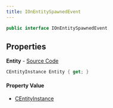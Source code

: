 ```yaml
---
title: IOnEntitySpawnedEvent
---
```


```csharp
public interface IOnEntitySpawnedEvent
```

## Properties

**Entity** - [Source Code](https://github.com/swiftly-solution/swiftlys2/blob/master/managed/src/SwiftlyS2.Shared/Modules/Events/EventParams/IOnEntitySpawnedEvent.cs#L13)

```csharp
CEntityInstance Entity { get; }
```

#### Property Value

- [CEntityInstance](/docs/api/shared/schemadefinitions/centityinstance)

